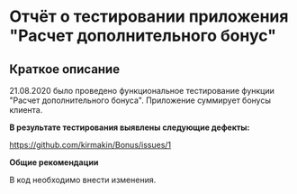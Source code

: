 # Отчёт о тестировании приложения "Расчет дополнительного бонус" #

## Краткое описание ##
21.08.2020 было проведено функциональное тестирование функции "Расчет дополнительного бонуса". Приложение суммирует бонусы клиента. 

**В результате тестирования выявлены следующие дефекты:**

https://github.com/kirmakin/Bonus/issues/1

**Общие рекомендации**

В код необходимо внести изменения.